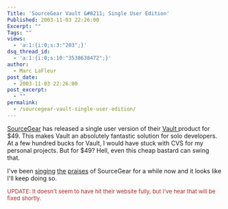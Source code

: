 ```yaml
---
Title: 'SourceGear Vault &#8211; Single User Edition'
Published: 2003-11-03 22:26:00
Excerpt: ""
Tags: ""
views:
  - 'a:1:{i:0;s:3:"203";}'
dsq_thread_id:
  - 'a:1:{i:0;s:10:"3538638472";}'
author:
  - Marc LaFleur
post_date:
  - 2003-11-03 22:26:00
post_excerpt:
  - ""
permalink:
  - /sourcegear-vault-single-user-edition/
---
```

<p><a href="http://www.sourcegear.com">SourceGear</a> has released a single user version of their <a href="http://www.sourcegear.com/vault">Vault </a>product for $49. This makes Vault an absolutely fantastic solution for solo developers. At a few hundred bucks for Vault, I would have stuck with CVS for my personal projects. But for $49? Hell, even this cheap bastard can swing that.</p>
<p>I've been <a href="http://weblogs.asp.net/mlafleur/posts/34405.aspx">singing</a> <a href="http://weblogs.asp.net/mlafleur/posts/9665.aspx">the</a> <a href="http://weblogs.asp.net/mlafleur/posts/9992.aspx">praises</a> of SourceGear for a while now and it looks like I'll keep doing so. </p>
<p><font color=#a52a2a size=2>UPDATE: It doesn't seem to have hit their website fully, but I've hear that will be fixed shortly.</font></p>